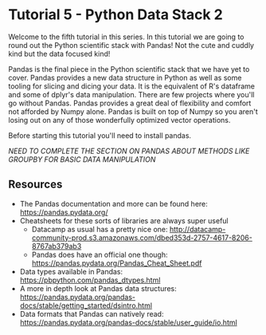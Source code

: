 # Tutorial 5 - Python Data Stack 2
Welcome to the fifth tutorial in this series. In this tutorial we are going to round out the Python scientific stack with Pandas! Not the cute and cuddly kind but the data focused kind!

Pandas is the final piece in the Python scientific stack that we have yet to cover. Pandas provides a new data structure in Python as well as some tooling for slicing and dicing your data. It is the equivalent of R's dataframe and some of dplyr's data manipulation. There are few projects where you'll go without Pandas. Pandas provides a great deal of flexibility and comfort not afforded by Numpy alone. Pandas is built on top of Numpy so you aren't losing out on any of those wonderfully optimized vector operations.

Before starting this tutorial you'll need to install pandas.

*NEED TO COMPLETE THE SECTION ON PANDAS ABOUT METHODS LIKE GROUPBY FOR BASIC DATA MANIPULATION*

## Resources
- The Pandas documentation and more can be found here: https://pandas.pydata.org/
- Cheatsheets for these sorts of libraries are always super useful
  - Datacamp as usual has a pretty nice one: http://datacamp-community-prod.s3.amazonaws.com/dbed353d-2757-4617-8206-8767ab379ab3
  - Pandas does have an official one though: https://pandas.pydata.org/Pandas_Cheat_Sheet.pdf
- Data types available in Pandas: https://pbpython.com/pandas_dtypes.html
- A more in depth look at Pandas data structures: https://pandas.pydata.org/pandas-docs/stable/getting_started/dsintro.html
- Data formats that Pandas can natively read: https://pandas.pydata.org/pandas-docs/stable/user_guide/io.html